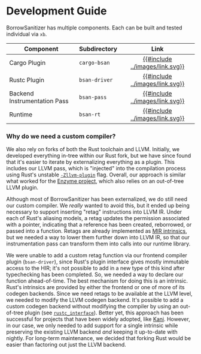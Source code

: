 # Development Guide

BorrowSanitizer has multiple components. Each can be built and tested individual via `xb`. 

| Component                  | Subdirectory  | Link  |
|----------------------------|---------------|:-----:|
| Cargo Plugin               | `cargo-bsan`  | [{{#include ../images/link.svg}}](https://github.com/BorrowSanitizer/bsan/tree/main/cargo-bsan)  |
| Rustc Plugin               | `bsan-driver` | [{{#include ../images/link.svg}}](https://github.com/BorrowSanitizer/bsan/tree/main/bsan-driver) |
| Backend Instrumentation Pass       | `bsan-pass`   | [{{#include ../images/link.svg}}](https://github.com/BorrowSanitizer/bsan/tree/main/bsan-pass)   |
| Runtime                    | `bsan-rt`     | [{{#include ../images/link.svg}}](https://github.com/BorrowSanitizer/bsan/tree/main/bsan-rt)     |


### Why do we need a custom compiler? 
We also rely on forks of both the Rust toolchain and LLVM. Initially, we developed everything in-tree within our Rust fork, but we have since found that it's easier to iterate by externalizing everything as a plugin. This includes our LLVM pass, which is "injected" into the compilation process using Rust's unstable [`-Zllvm-plugin`](https://github.com/rust-lang/rust/issues/127577) flag. Overall, our approach is similar what worked for the [Enzyme project](https://github.com/rust-lang/enzyme), which also relies on an out-of-tree LLVM plugin.

Although most of BorrowSanitizer has been externalized, we do still need our custom compiler. We *really* wanted to avoid this, but it ended up being necessary to support inserting "retag" instructions into LLVM IR. Under each of Rust's aliasing models, a retag updates the permission associated with a pointer, indicating that a reference has been created, reborrowed, or passed into a function. Retags are already implemented as [MIR intrinsics](https://doc.rust-lang.org/std/intrinsics/mir/fn.Retag.html), but we needed a way to lower them further down into LLVM IR, so that our instrumentation pass can transform them into calls into our runtime library.

We were unable to add a custom retag function via our frontend compiler plugin (`bsan-driver`), since Rust's plugin interface gives mostly immutable access to the HIR; it's not possible to add in a new type of this kind after typechecking has been completed. So, we needed a way to declare our function ahead-of-time. The best mechanism for doing this is an intrinsic. Rust's intrinsics are provided by either the frontend or one of more of its codegen backends. Since we need retags to be available at the LLVM level, we needed to modify the LLVM codegen backend. It's possible to add a custom codegen backend without modifying the compiler by using an out-of-tree plugin (see [`rustc_interface`](https://doc.rust-lang.org/stable/nightly-rustc/rustc_interface/interface/struct.Config.html#structfield.make_codegen_backend)). Better yet, this approach has been successful for projects that have been widely adopted, like [Kani](https://github.com/model-checking/kani). However, in our case, we only needed to add support for a single intrinsic while preserving the existing LLVM backend *and* keeping it up-to-date with nightly. For long-term maintenance, we decided that forking Rust would be easier than factoring out just the LLVM backend.